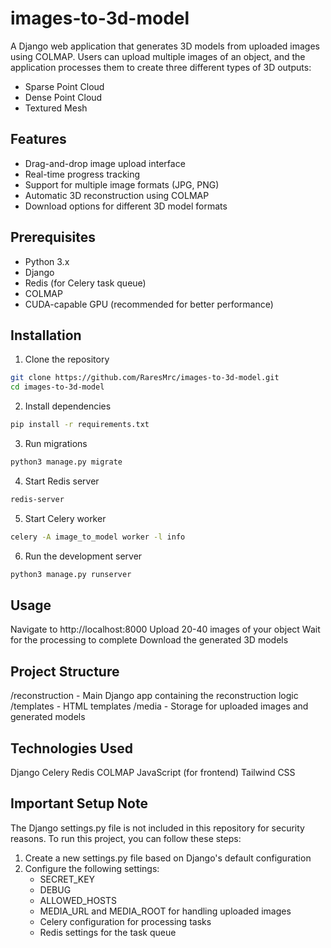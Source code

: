 # images-to-3d-model

A Django web application that generates 3D models from uploaded images using COLMAP. Users can upload multiple images of an object, and the application processes them to create three different types of 3D outputs:
- Sparse Point Cloud
- Dense Point Cloud
- Textured Mesh

## Features
- Drag-and-drop image upload interface
- Real-time progress tracking
- Support for multiple image formats (JPG, PNG)
- Automatic 3D reconstruction using COLMAP
- Download options for different 3D model formats

## Prerequisites
- Python 3.x
- Django
- Redis (for Celery task queue)
- COLMAP
- CUDA-capable GPU (recommended for better performance)

## Installation
1. Clone the repository
```bash
git clone https://github.com/RaresMrc/images-to-3d-model.git
cd images-to-3d-model
```

2. Install dependencies
```bash
pip install -r requirements.txt
```

3. Run migrations
```bash
python3 manage.py migrate
```

4. Start Redis server
```bash
redis-server
```

5. Start Celery worker
```bash
celery -A image_to_model worker -l info
```

6. Run the development server
```bash
python3 manage.py runserver
```

## Usage

Navigate to http://localhost:8000
Upload 20-40 images of your object
Wait for the processing to complete
Download the generated 3D models

## Project Structure

/reconstruction - Main Django app containing the reconstruction logic
/templates - HTML templates
/media - Storage for uploaded images and generated models

## Technologies Used

Django
Celery
Redis
COLMAP
JavaScript (for frontend)
Tailwind CSS

## Important Setup Note
The Django settings.py file is not included in this repository for security reasons. To run this project, you can follow these steps:

1. Create a new settings.py file based on Django's default configuration
2. Configure the following settings:
   - SECRET_KEY
   - DEBUG
   - ALLOWED_HOSTS
   - MEDIA_URL and MEDIA_ROOT for handling uploaded images
   - Celery configuration for processing tasks
   - Redis settings for the task queue
